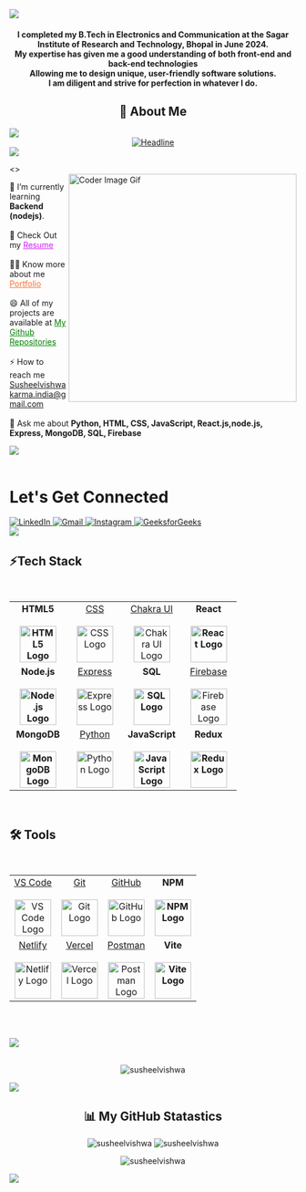 ![](https://raw.githubusercontent.com/halfrost/halfrost/master/icons/header_.png)

<div>
<h4 align="center">I completed my B.Tech in Electronics and Communication at the Sagar Institute of Research and Technology, Bhopal in June 2024.
  <br>My expertise has given me a good understanding of both front-end and back-end technologies
  <br>Allowing me to design unique, user-friendly software solutions. 
  <br>I am diligent and strive for perfection in whatever I do.
  <br>
  <h2 align="center">💫  About Me </h2>
  <img src="https://raw.githubusercontent.com/Trilokia/Trilokia/379277808c61ef204768a61bbc5d25bc7798ccf1/bottom_header.svg" />
</h4>


<div style="display: flex; justify-content: center; align-items: center;">
  <a href="https://git.io/typing-svg" target="_blank">
     <img src="https://readme-typing-svg.herokuapp.com?color=%0700&size=32&center=true&vCenter=true&width=600&height=50&lines=Aspiring+Full-stack+Developer;Problem+Solver;Algorithm+Developer;Open-Source+Enthusiast" alt="Headline" />
  </a>
</div>

<img src='https://raw.githubusercontent.com/andreasbm/readme/master/assets/lines/colored.png' />

<>
<br>
  <img align="right" alt="Coder Image Gif" width="400" src="https://user-images.githubusercontent.com/119415006/232788353-c644eb55-f41d-4e30-ad97-4a0b88bfbbff.png">

🌱 I’m currently learning **Backend (nodejs)**.
<br><br>
🤔 Check Out my <a href="https://docs.google.com/document/d/1cB5rDEBopUy9eYz_aalDiit3fIoIxgWe-c6m_N1sac4/edit?usp=sharing" style="color: rgb(211, 28, 255);">Resume</a>
<br><br>
👨‍💻 Know more about me <a href="https://susheelvishwakarmaportfolio.netlify.app/" style="color: rgb(250, 111, 50);">Portfolio</a>
<br><br>
😄 All of my projects are available at <a href="https://github.com/susheelvishwa?tab=repositories" style="color: green;">My Github Repositories</a>
<br>
<br>
⚡ How to reach me <a href="mailto:Susheelvishwakarma.india@gmail.com" style="color:rgb(250, 111, 50);">Susheelvishwakarma.india@gmail.com</a>
<br>
<br>
💬 Ask me about **Python, HTML, CSS, JavaScript, React.js,node.js, Express, MongoDB, SQL, Firebase**

<img src='https://raw.githubusercontent.com/andreasbm/readme/master/assets/lines/colored.png' />
<br>
<br>
<h1>Let's Get Connected</h1>
    <div class="social-links">
        <a href="https://www.linkedin.com/in/susheelvishwakarma65/" target="_blank">
            <img alt="LinkedIn" src="https://img.shields.io/badge/linkedin%20-%230077B5.svg?&style=for-the-badge&logo=linkedin&logoColor=white" />
        </a>
        <a href="mailto:susheelvishwakarma.india@gmail.com">
            <img alt="Gmail" src="https://img.shields.io/badge/Gmail-D14836?style=for-the-badge&logo=gmail&logoColor=white" />
        </a>
        <a href="https://www.instagram.com/susheelvishwakarma65">
            <img alt="Instagram" src="https://img.shields.io/badge/instagram%20-%23FF69B4.svg?&style=for-the-badge&logo=instagram&logoColor=white" />
        </a>
        <a href="https://auth.geeksforgeeks.org/user/susheelvishwakarma65">
            <img alt="GeeksforGeeks" src="https://img.shields.io/badge/GeeksforGeeks%20-%23207B5.svg?&style=for-the-badge&logo=GeeksforGeeks&logoColor=white" />
        </a>
    </div>

 <img src='https://raw.githubusercontent.com/andreasbm/readme/master/assets/lines/colored.png' /> 
 
<div>

<h2 align="left">⚡Tech Stack</h2>
<br>
<div>
<table align="center">
  <tbody>
    <tr valign="top">
      <td width="25%" align="center">
        <a style="font-weight: bold; text-decoration: none;" href="https://www.w3.org/html/">
          <span>HTML5</span><br /><br />
          <img height="64px" src="https://cdn.svgporn.com/logos/html-5.svg" alt="HTML5 Logo" />
        </a>
      </td>
      <td width="25%" align="center">
        <a href="http://www.w3.org/TR/CSS/">
          <span>CSS</span><br /><br />
          <img height="64px" src="https://cdn.svgporn.com/logos/css-3.svg" alt="CSS Logo" />
        </a>
      </td>
      <td width="25%" align="center">
        <a href="https://chakra-ui.com/">
          <span>Chakra UI</span><br /><br />
          <img height="64px" src="https://itelofilho.gallerycdn.vsassets.io/extensions/itelofilho/chakra-ui-cheatsheet/0.1.2/1602346378840/Microsoft.VisualStudio.Services.Icons.Default" alt="Chakra UI Logo" />
        </a>
      </td>
      <td width="25%" align="center">
        <a style="font-weight: bold; text-decoration: none;" href="https://react.dev/">
          <span>React</span><br /><br />
          <img height="64px" src="https://cdn.svgporn.com/logos/react.svg" alt="React Logo" />
        </a>
      </td>
    </tr>
    <tr>
      <td width="25%" align="center">
        <a style="font-weight: bold; text-decoration: none;" href="https://nodejs.org/">
          <span>Node.js</span><br /><br />
          <img height="64px" src="https://cdn.svgporn.com/logos/nodejs.svg" alt="Node.js Logo" />
        </a>
      </td>
      <td width="25%" align="center">
        <a href="http://expressjs.com/">
          <span>Express</span><br /><br />
          <img height="64px" src="https://cdn.svgporn.com/logos/express.svg" alt="Express Logo" />
        </a>
      </td>
      <td width="25%" align="center">
        <a style="font-weight: bold; text-decoration: none;" href="https://www.mysql.com/">
          <span>SQL</span><br /><br />
          <img height="64px" src="https://cdn.svgporn.com/logos/mysql.svg" alt="SQL Logo" />
        </a>
      </td>
      <td width="25%" align="center">
        <a href="https://firebase.google.com/">
          <span>Firebase</span><br /><br />
          <img height="64px" src="https://cdn.svgporn.com/logos/firebase.svg" alt="Firebase Logo" />
        </a>
      </td>
    </tr>
    <tr>
      <td width="25%" align="center">
        <a style="font-weight: bold; text-decoration: none;" href="https://www.mongodb.com/">
          <span>MongoDB</span><br /><br />
          <img height="64px" src="https://cdn.svgporn.com/logos/mongodb.svg" alt="MongoDB Logo" />
        </a>
      </td>
      <td width="25%" align="center">
        <a href="https://www.python.org/">
          <span>Python</span><br /><br />
          <img height="64px" src="https://cdn.svgporn.com/logos/python.svg" alt="Python Logo" />
        </a>
      </td>
      <td width="25%" align="center">
        <a style="font-weight: bold; text-decoration: none;" href="https://developer.mozilla.org/en-US/docs/Web/JavaScript">
          <span>JavaScript</span><br /><br />
          <img height="64px" src="https://cdn.svgporn.com/logos/javascript.svg" alt="JavaScript Logo" />
        </a>
      </td>
      <td width="25%" align="center">
        <a style="font-weight: bold; text-decoration: none;" href="https://redux.js.org/">
          <span>Redux</span><br /><br />
          <img height="64px" src="https://cdn.svgporn.com/logos/redux.svg" alt="Redux Logo" />
        </a>
      </td>
    </tr>
  </tbody>
</table>
<br/>
</div>

<h2 align="left">🛠️ Tools</h2>
<br>
<div>
  <table align="center">
    <tbody>
      <tr>
        <td width="25%" align="center">
          <a href="https://code.visualstudio.com/">
            <span>VS Code</span><br /><br />
            <img height="64px" src="https://code.visualstudio.com/assets/favicon.ico" alt="VS Code Logo" />
          </a>
        </td>
        <td width="25%" align="center">
          <a href="https://git-scm.com/">
            <span>Git</span><br /><br />
            <img height="64px" src="https://cdn.svgporn.com/logos/git-icon.svg" alt="Git Logo" />
          </a>
        </td>
        <td width="25%" align="center">
          <a href="https://github.com/">
            <span>GitHub</span><br /><br />
            <img height="64px" src="https://cdn.svgporn.com/logos/github-icon.svg" alt="GitHub Logo" />
          </a>
        </td>
        <td width="25%" align="center">
          <a style="font-weight: bold; text-decoration: none;" href="https://www.npmjs.com/">
            <span>NPM</span><br /><br />
            <img height="64px" src="https://cdn.svgporn.com/logos/npm.svg" alt="NPM Logo" />
          </a>
        </td>
      </tr>
      <tr>
        <td width="25%" align="center">
          <a href="https://www.netlify.com/">
            <span>Netlify</span><br /><br />
            <img height="64px" src="https://cdn.svgporn.com/logos/netlify.svg" alt="Netlify Logo" />
          </a>
        </td>
        <td width="25%" align="center">
          <a href="https://www.vercel.com/">
            <span>Vercel</span><br /><br />
            <img height="64px" src="https://cdn.svgporn.com/logos/vercel.svg" alt="Vercel Logo" />
          </a>
        </td>
        <td width="25%" align="center">
          <a href="https://www.postman.com/">
            <span>Postman</span><br /><br />
            <img height="64px" src="https://cdn.svgporn.com/logos/postman-icon.svg" alt="Postman Logo" />
          </a>
        </td>
        <td width="25%" align="center">
          <a style="font-weight: bold; text-decoration: none;" href="https://vitejs.dev/">
            <span>Vite</span><br /><br />
            <img height="64px" src="https://cdn.svgporn.com/logos/vitejs.svg" alt="Vite Logo" />
          </a>
        </td>
      </tr>
    </tbody>
  </table>
</div>
<br/>
</div>
</p>
<br/>
<img src='https://raw.githubusercontent.com/andreasbm/readme/master/assets/lines/colored.png' />
</div>
<br/>
<p align="center"> <img src="https://komarev.com/ghpvc/?username=susheelvishwa&label=Profile%20views&color=0e75b6&style=flat" alt="susheelvishwa" /> </p>


 <img src='https://raw.githubusercontent.com/andreasbm/readme/master/assets/lines/colored.png' /> 
<h2 align="center">📊 My GitHub Statastics </h2>

 <div align ="center">
<tr>
<td>
<img src="https://github-readme-stats.vercel.app/api?username=susheelvishwa&include_all_commits=true&count_private=true&show_icons=true&line_height=20&title_color=7A7ADB&icon_color=2234AE&text_color=D3D3D3&bg_color=0,000000,130F40" alt="susheelvishwa" />
<td>
<img src="https://github-readme-stats.vercel.app/api/top-langs?username=susheelvishwa&show_icons=true&locale=en&layout=compact&title_color=7A7ADB&icon_color=2234AE&text_color=D3D3D3&bg_color=0,000000,130F40" alt="susheelvishwa" />

<p><img align="center" src="https://github-readme-streak-stats.herokuapp.com/?user=susheelvishwa&theme=dark" alt="susheelvishwa" /></p>
  </div>
</td>
</tr>
</div>
 
<div align="center">

</div>
  <img src='https://raw.githubusercontent.com/andreasbm/readme/master/assets/lines/colored.png' />
